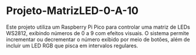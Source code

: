 # Projeto-MatrizLED-0-A-10
Este projeto utiliza um Raspberry Pi Pico para controlar uma matriz de LEDs WS2812, exibindo números de 0 a 9 com efeitos visuais. O sistema permite incrementar ou decrementar o número exibido por meio de botões, além de incluir um LED RGB que pisca em intervalos regulares.
